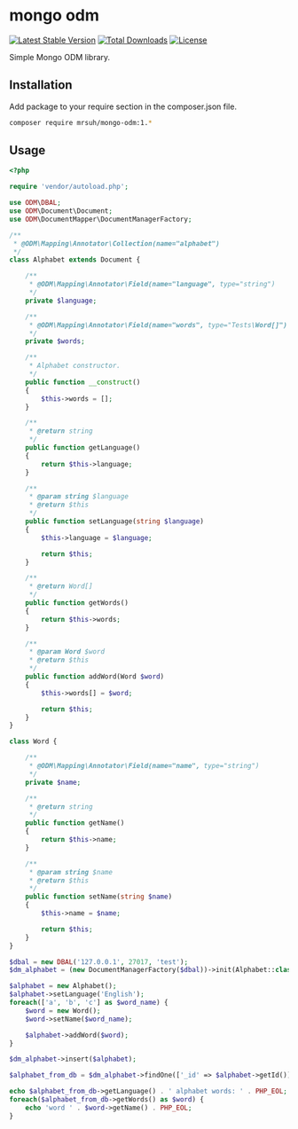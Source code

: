 # mongo odm

[![Latest Stable Version](https://poser.pugx.org/mrsuh/mongo-odm/v/stable)](https://packagist.org/packages/mrsuh/mongo-odm)
[![Total Downloads](https://poser.pugx.org/mrsuh/mongo-odm/downloads)](https://packagist.org/packages/mrsuh/mongo-odm)
[![License](https://poser.pugx.org/mrsuh/mongo-odm/license)](https://packagist.org/packages/mrsuh/mongo-odm)

Simple Mongo ODM library.


## Installation ##

Add package to your require section in the composer.json file.

```bash
composer require mrsuh/mongo-odm:1.*
```

## Usage ##

```php
<?php

require 'vendor/autoload.php';

use ODM\DBAL;
use ODM\Document\Document;
use ODM\DocumentMapper\DocumentManagerFactory;

/**
 * @ODM\Mapping\Annotator\Collection(name="alphabet")
 */
class Alphabet extends Document {

    /**
     * @ODM\Mapping\Annotator\Field(name="language", type="string")
     */
    private $language;

    /**
     * @ODM\Mapping\Annotator\Field(name="words", type="Tests\Word[]")
     */
    private $words;

    /**
     * Alphabet constructor.
     */
    public function __construct()
    {
        $this->words = [];
    }

    /**
     * @return string
     */
    public function getLanguage()
    {
        return $this->language;
    }

    /**
     * @param string $language
     * @return $this
     */
    public function setLanguage(string $language)
    {
        $this->language = $language;

        return $this;
    }

    /**
     * @return Word[]
     */
    public function getWords()
    {
        return $this->words;
    }

    /**
     * @param Word $word
     * @return $this
     */
    public function addWord(Word $word)
    {
        $this->words[] = $word;

        return $this;
    }
}

class Word {

    /**
     * @ODM\Mapping\Annotator\Field(name="name", type="string")
     */
    private $name;

    /**
     * @return string
     */
    public function getName()
    {
        return $this->name;
    }

    /**
     * @param string $name
     * @return $this
     */
    public function setName(string $name)
    {
        $this->name = $name;

        return $this;
    }
}

$dbal = new DBAL('127.0.0.1', 27017, 'test');
$dm_alphabet = (new DocumentManagerFactory($dbal))->init(Alphabet::class);

$alphabet = new Alphabet();
$alphabet->setLanguage('English');
foreach(['a', 'b', 'c'] as $word_name) {
    $word = new Word();
    $word->setName($word_name);

    $alphabet->addWord($word);
}

$dm_alphabet->insert($alphabet);

$alphabet_from_db = $dm_alphabet->findOne(['_id' => $alphabet->getId()]);

echo $alphabet_from_db->getLanguage() . ' alphabet words: ' . PHP_EOL;
foreach($alphabet_from_db->getWords() as $word) {
    echo 'word ' . $word->getName() . PHP_EOL;
}

```